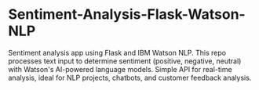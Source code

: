 # Sentiment-Analysis-Flask-Watson-NLP
Sentiment analysis app using Flask and IBM Watson NLP. This repo processes text input to determine sentiment (positive, negative, neutral) with Watson's AI-powered language models. Simple API for real-time analysis, ideal for NLP projects, chatbots, and customer feedback analysis.
